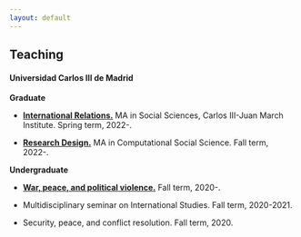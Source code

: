 ```yaml
---
layout: default
---
```


## Teaching

#### Universidad Carlos III de Madrid

**Graduate**

- **[International Relations.](https://raw.githack.com/franvillamil/syllabi/master/current/syllabus_IR.pdf)** MA in Social Sciences, Carlos III-Juan March Institute. Spring term, 2022-.

- **[Research Design.](https://raw.githack.com/franvillamil/syllabi/master/current/syllabus_research_design.pdf)** MA in Computational Social Science. Fall term, 2022-.

**Undergraduate**

- **[War, peace, and political violence.](https://raw.githack.com/franvillamil/syllabi/master/current/syllabus_war_peace_political_violence.pdf)** Fall term, 2020-.

- Multidisciplinary seminar on International Studies. Fall term, 2020-2021.

- Security, peace, and conflict resolution. Fall term, 2020.
